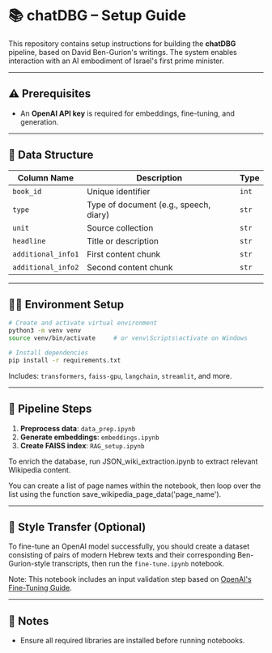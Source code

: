 # 📚 chatDBG – Setup Guide

This repository contains setup instructions for building the **chatDBG** pipeline, based on David Ben-Gurion's writings. The system enables interaction with an AI embodiment of Israel's first prime minister.

---

## ⚠️ Prerequisites

* An **OpenAI API key** is required for embeddings, fine-tuning, and generation.

---

## 📁 Data Structure

| Column Name        | Description                            | Type  |
| ------------------ | -------------------------------------- | ----- |
| `book_id`          | Unique identifier                      | `int` |
| `type`             | Type of document (e.g., speech, diary) | `str` |
| `unit`             | Source collection                      | `str` |
| `headline`         | Title or description                   | `str` |
| `additional_info1` | First content chunk                    | `str` |
| `additional_info2` | Second content chunk                   | `str` |

---

## 🧑‍💻 Environment Setup

```bash
# Create and activate virtual environment
python3 -m venv venv
source venv/bin/activate     # or venv\Scripts\activate on Windows

# Install dependencies
pip install -r requirements.txt
```

Includes: `transformers`, `faiss-gpu`, `langchain`, `streamlit`, and more.

---

## 🔧 Pipeline Steps

1. **Preprocess data**: `data_prep.ipynb`
2. **Generate embeddings**: `embeddings.ipynb`
3. **Create FAISS index**: `RAG_setup.ipynb`

To enrich the database, run JSON_wiki_extraction.ipynb to extract relevant Wikipedia content. 

You can create a list of page names within the notebook, then loop over the list using the function save_wikipedia_page_data('page_name').


---

## 🧪 Style Transfer (Optional)

To fine-tune an OpenAI model successfully, you should create a dataset consisting of pairs of modern Hebrew texts and their corresponding Ben-Gurion-style transcripts, then run the `fine-tune.ipynb` notebook.

Note: This notebook includes an input validation step based on [OpenAI's Fine-Tuning Guide](https://platform.openai.com/docs/guides/fine-tuning).

---

## 📝 Notes

* Ensure all required libraries are installed before running notebooks.
